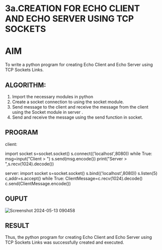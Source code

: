 # 3a.CREATION FOR ECHO CLIENT AND ECHO SERVER USING TCP SOCKETS
# AIM
To write a python program for creating Echo Client and Echo Server using TCP
Sockets Links.
## ALGORITHM:
1. Import the necessary modules in python
2. Create a socket connection to using the socket module.
3. Send message to the client and receive the message from the client using the Socket module in
 server .
4. Send and receive the message using the send function in socket.
## PROGRAM
client:
 
import socket 
s=socket.socket() 
s.connect(('localhost',8080)) 
while True: 
    msg=input("Client > ") 
    s.send(msg.encode()) 
    print("Server > ",s.recv(1024).decode())

server:
import socket 
s=socket.socket() 
s.bind(('localhost',8080)) 
s.listen(5) 
c,addr=s.accept() 
while True: 
    ClientMessage=c.recv(1024).decode() 
    c.send(ClientMessage.encode())

## OUPUT
![Screenshot 2024-05-13 090458](https://github.com/Ettasupraja/3a.Sockets_Creation_for_Echo_Client_and_Echo_Server/assets/151641352/0d9c52dd-76f2-4c52-9e8f-78ea90412565)

## RESULT
Thus, the python program for creating Echo Client and Echo Server using TCP Sockets Links 
was successfully created and executed.
